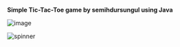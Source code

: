 **Simple Tic-Tac-Toe game by semihdursungul using Java**

![image](https://github.com/semihdursungul/java_projects/assets/114025283/d7f4b496-e195-42e3-9237-a67852d7a346)

![spinner](https://github.com/semihdursungul/java_projects/assets/114025283/6e4246b3-737d-47aa-ab2e-cba64efd8f3a)
